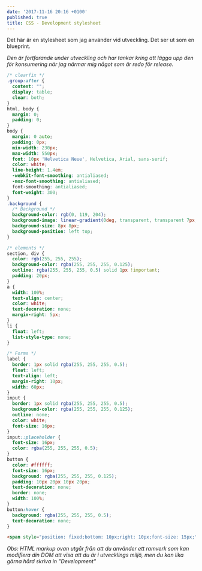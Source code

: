 ```yaml
---
date: '2017-11-16 20:16 +0100'
published: true
title: CSS - Development stylesheet
---
```

Det här är en stylesheet som jag använder vid utveckling. Det ser ut som en blueprint. 

*Den är fortfarande under utveckling och har tankar kring att lägga upp den för konsumering när jag närmar mig något som är redo för release.*

```css
/* clearfix */
.group:after {
  content: "";
  display: table;
  clear: both;
}
html, body {
  margin: 0;
  padding: 0;
}
body {
  margin: 0 auto;
  padding: 0px;
  min-width: 230px;
  max-width: 550px;
  font: 10px 'Helvetica Neue', Helvetica, Arial, sans-serif;
  color: white;
  line-height: 1.4em;
  -webkit-font-smoothing: antialiased;
  -moz-font-smoothing: antialiased;
  font-smoothing: antialiased;
  font-weight: 300;
}
.background {
  /* Background */
  background-color: rgb(0, 119, 204);
  background-image: linear-gradient(0deg, transparent, transparent 7px, rgba(255, 255, 255, 0.25) 7px), linear-gradient(90deg, transparent, transparent 7px, rgba(255, 255, 255, 0.25) 7px);
  background-size: 8px 8px;
  background-position: left top;
}

/* elements */
section, div {
  color: rgb(255, 255, 255);
  background-color: rgba(255, 255, 255, 0.125);
  outline: rgba(255, 255, 255, 0.5) solid 1px !important;
  padding: 20px;
}
a {
  width: 100%;
  text-align: center;
  color: white;
  text-decoration: none;
  margin-right: 5px;
}
li {
  float: left;
  list-style-type: none;
}

/* Forms */
label {
  border: 1px solid rgba(255, 255, 255, 0.5);
  float: left;
  text-align: left;
  margin-right: 10px;
  width: 60px;
}
input {
  border: 1px solid rgba(255, 255, 255, 0.5);
  background-color: rgba(255, 255, 255, 0.125);
  outline: none;
  color: white;
  font-size: 16px;
}
input::placeholder {
  font-size: 16px;
  color: rgba(255, 255, 255, 0.5);
}
button {
  color: #ffffff;
  font-size: 16px;
  background: rgba(255, 255, 255, 0.125);
  padding: 10px 20px 10px 20px;
  text-decoration: none;
  border: none;
  width: 100%;
}
button:hover {
  background: rgba(255, 255, 255, 0.5);
  text-decoration: none;
}

```

```html
<span style="position: fixed;bottom: 10px;right: 10px;font-size: 15px;">in {{ env.mode }}</span>
```

*Obs: HTML markup ovan utgår från att du använder ett ramverk som kan modifiera din DOM att visa att du är i utvecklings miljö, men du kan lika gärna hård skriva in "Development"*